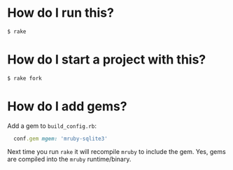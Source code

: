 # How do I run this?

```sh
$ rake
```

# How do I start a project with this?

```sh
$ rake fork
```

# How do I add gems?

Add a gem to `build_config.rb`:

```ruby
  conf.gem mgem: 'mruby-sqlite3'
```

Next time you run `rake` it will recompile `mruby` to include the gem.
Yes, gems are compiled into the `mruby` runtime/binary.

